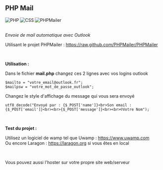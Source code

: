 <h2>PHP Mail</h2>
<div>
<a title="PHP"><img alt="PHP" src="https://img.shields.io/badge/PHP-Site%20web-purple"></a> <a title="CSS"><img alt="CSS" src="https://img.shields.io/badge/CSS-Style-blue"></a> <a title="PHPMailer"><img alt="PHPMailer" src="https://img.shields.io/badge/PHPMailer-Script-yellow"></a>
</div>
  
  <br>
  
*Envoie de mail automatique avec Outlook*

Utilisant le projet PHPMailer : https://raw.github.com/PHPMailer/PHPMailer

<br>

__Utilisation :__

Dans le fichier __mail.php__ changez ces 2 lignes avec vos logins outlook

```
$mailto = "votre_email@outlook.fr";
$mailpsw = "votre_mot_de_passe_outlook";
```

Changez le style d'affichage du message qui vous sera envoyé

```
utf8_decode("Envoyé par : {$_POST['name']}<br>Son email : {$_POST['email']}<br><br>{$_POST['message']}<br><br>©Votre Nom");
```

<br>

__Test du projet :__

Utilisez un logiciel de wamp tel que Uwamp : https://www.uwamp.com
<br>
Ou encore Laragon : https://laragon.org si vous êtes en local

<br>

Vous pouvez aussi l'hoster sur votre propre site web/serveur

